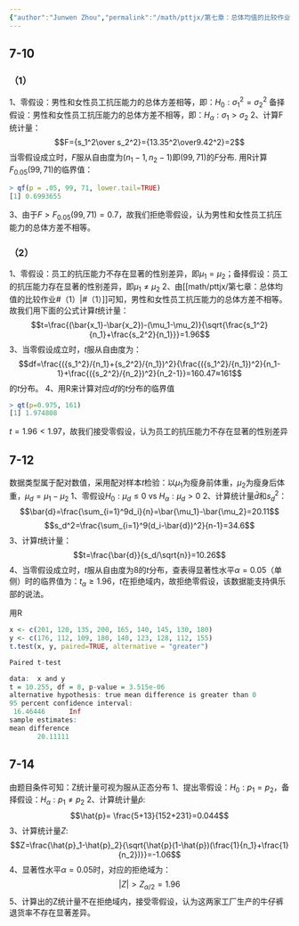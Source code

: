 ```yaml
---
{"author":"Junwen Zhou","permalink":"/math/pttjx/第七章：总体均值的比较作业/","dgPassFrontmatter":true}
---
```



## 7-10
### （1）
1、零假设：男性和女性员工抗压能力的总体方差相等，即：$H_0:\sigma_1^2=\sigma_2^2$
备择假设：男性和女性员工抗压能力的总体方差不相等，即：$H_\alpha:\sigma_1>\sigma_2$
2、计算F统计量：
$$F={s_1^2\over s_2^2}={13.35^2\over9.42^2}=2$$
当零假设成立时，$F$服从自由度为$(n_1-1, n_2-1)$即$(99, 71)$的$F$分布.
用R计算$F_{0.05}(99,71)$的临界值：
```r
> qf(p = .05, 99, 71, lower.tail=TRUE)
[1] 0.6993655
```
3、由于$F>F_{0.05}(99,71)=0.7$，故我们拒绝零假设，认为男性和女性员工抗压能力的总体方差不相等。
### （2）
1、零假设：员工的抗压能力不存在显著的性别差异，即$\mu_1=\mu_2$；备择假设：员工的抗压能力存在显著的性别差异，即$\mu_1≠\mu_2$
2、由[[math/pttjx/第七章：总体均值的比较作业#（1）\|#（1）]]可知，男性和女性员工抗压能力的总体方差不相等。故我们用下面的公式计算$t$统计量：
$$t=\frac{(\bar{x_1}-\bar{x_2})-(\mu_1-\mu_2)}{\sqrt{\frac{s_1^2}{n_1}+\frac{s_2^2}{n_1}}}=1.96$$
3、当零假设成立时，$t$服从自由度为：
$$df=\frac{({s_1^2}/{n_1}+{s_2^2}/{n_1})^2}{\frac{({s_1^2}/{n_1})^2}{n_1-1}+\frac{({s_2^2}/{n_2})^2}{n_2-1}}=160.47≈161$$
的$t$分布。
4、用R来计算对应$df$的$t$分布的临界值
```r
> qt(p=0.975, 161)
[1] 1.974808
```
$t=1.96<1.97$，故我们接受零假设，认为员工的抗压能力不存在显著的性别差异

## 7-12
数据类型属于配对数值，采用配对样本$t$检验：以$\mu_1$为瘦身前体重，$\mu_2$为瘦身后体重，$\mu_d=\mu_1-\mu_2$
1、零假设$H_0:\mu_d≤0$ vs $H_\alpha:\mu_d>0$
2、计算统计量$\bar{d}$和$s_d^2$：
$$\bar{d}=\frac{\sum_{i=1}^9d_i}{n}=\bar{\mu_1}-\bar{\mu_2}=20.11$$
$$s_d^2=\frac{\sum_{i=1}^9(d_i-\bar{d})^2}{n-1}=34.6$$
3、计算$t$统计量：
$$t=\frac{\bar{d}}{s_d/\sqrt{n}}=10.26$$
4、当零假设成立时，$t$服从自由度为8的$t$分布，查表得显著性水平$\alpha=0.05$（单侧）时的临界值为：$t_\alpha≥1.96$，$t$在拒绝域内，故拒绝零假设，该数据能支持俱乐部的说法。

用R
```r
x <- c(201, 120, 135, 200, 165, 140, 145, 130, 180)
y <- c(176, 112, 109, 180, 140, 123, 128, 112, 155)
t.test(x, y, paired=TRUE, alternative = "greater")

Paired t-test

data:  x and y
t = 10.255, df = 8, p-value = 3.515e-06
alternative hypothesis: true mean difference is greater than 0
95 percent confidence interval:
 16.46446      Inf
sample estimates:
mean difference 
       20.11111
```
## 7-14
由题目条件可知：Z统计量可视为服从正态分布
1、提出零假设：$H_0:p_1=p_2$，备择假设：$H_\alpha:p_1≠p_2$
2、计算统计量$\hat{p}:$
$$\hat{p}= \frac{5+13}{152+231}=0.044$$
3、计算统计量$Z$:
$$Z=\frac{\hat{p}_1-\hat{p}_2}{\sqrt{\hat{p}(1-\hat{p})(\frac{1}{n_1}+\frac{1}{n_2})}}=-1.06$$
4、显著性水平$\alpha = 0.05$时，对应的拒绝域为：
$$|Z|>Z_{\alpha/2}=1.96$$
5、计算出的Z统计量不在拒绝域内，接受零假设，认为这两家工厂生产的牛仔裤退货率不存在显著差异。

